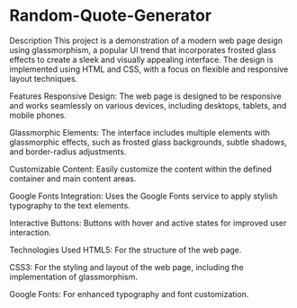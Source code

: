 # Random-Quote-Generator
Description
This project is a demonstration of a modern web page design using glassmorphism, a popular UI trend that incorporates frosted glass effects to create a sleek and visually appealing interface. The design is implemented using HTML and CSS, with a focus on flexible and responsive layout techniques.

Features
Responsive Design: The web page is designed to be responsive and works seamlessly on various devices, including desktops, tablets, and mobile phones.

Glassmorphic Elements: The interface includes multiple elements with glassmorphic effects, such as frosted glass backgrounds, subtle shadows, and border-radius adjustments.

Customizable Content: Easily customize the content within the defined container and main content areas.

Google Fonts Integration: Uses the Google Fonts service to apply stylish typography to the text elements.

Interactive Buttons: Buttons with hover and active states for improved user interaction.


Technologies Used
HTML5: For the structure of the web page.

CSS3: For the styling and layout of the web page, including the implementation of glassmorphism.

Google Fonts: For enhanced typography and font customization.
